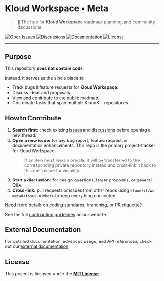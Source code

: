# Kloud Workspace • Meta

> 📌 The hub for **Kloud Workspace** roadmap, planning, and community discussions

[![Open Issues](https://img.shields.io/github/issues/kloudkit/ws-meta?style=for-the-badge)](https://github.com/kloudkit/ws-meta/issues)
[![Discussions](https://img.shields.io/github/discussions/kloudkit/ws-meta?style=for-the-badge)](https://github.com/kloudkit/ws-meta/discussions)
[![Documentation](https://img.shields.io/badge/Documentation-green?style=for-the-badge)](https://ws.kloudkit.com)
[![License](https://img.shields.io/badge/License-MIT-blue?style=for-the-badge)](https://github.com/kloudkit/ws-meta?tab=MIT-1-ov-file#MIT-1-ov-file)

---

## Purpose

This repository **does not contain code**.

Instead, it serves as the single place to:

- Track bugs & feature requests for **Kloud Workspace**.
- Discuss ideas and proposals.
- View and contribute to the public roadmap.
- Coordinate tasks that span multiple KloudKIT repositories.

## How to Contribute

1. **Search first:** check existing [issues](https://github.com/kloudkit/ws-meta/issues)
    and [discussions](https://github.com/kloudkit/ws-meta/discussions) before opening a
    new thread.
2. **Open a new issue:** for any bug report, feature request, or documentation enhancements.
    This repo is the primary project-tracker for Kloud Workspace.
   > If an item must remain private, it will be transferred to the corresponding private
   > repository instead and cross‑link it back to this meta issue for visibility.
3. **Start a discussion:** for design questions, larger proposals, or general Q&A.
4. **Cross‑link:** pull requests or issues from other repos using `kloudkit/ws-meta#<issue‑number>`
    to keep everything connected.

Need more details on coding standards, branching, or PR etiquette?

See the full [contribution guidelines](https://ws.kloudkit.com/contribute/) on our website.

## External Documentation

For detailed documentation, advanced usage, and API references, check out our
[external documentation](https://ws.kloudkit.com).

## License

This project is licensed under the
[**MIT License**](https://github.com/kloudkit/ws-meta?tab=MIT-1-ov-file#MIT-1-ov-file)
